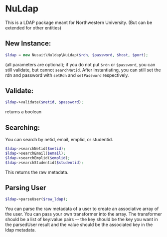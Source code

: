 # NuLdap
This is a LDAP package meant for Northwestern University. (But can be extended for other entities)

## New Instance:
```php
$ldap = new Nusait\Nuldap\NuLdap($rdn, $password, $host, $port);
```
(all parameters are optional);
if you do not put ```$rdn``` or ```$password```, you can still validate, but cannot ```searchNetid```. After instantiating, you can still set the rdn and password with ```setRdn``` and ```setPassword``` respectively.

## Validate:
```php
$ldap->validate($netid, $password);
```
returns a boolean

## Searching:

You can search by netid, email, emplid, or studentid.
```php
$ldap->searchNetid($netid);
$ldap->searchEmail($email);
$ldap->searchEmplid($emplid);
$ldap->searchStudentid($studentid);
```
This returns the raw metadata.

## Parsing User
```php
$ldap->parseUser($raw_ldap);
```
You can parse the raw metadata of a user to create an associative array of the user. You can pass your own transformer into the array. The transformer should be a list of key:value pairs -- the key should be the key you want in the parsedUser result and the value should be the associated key in the ldap metadata.

